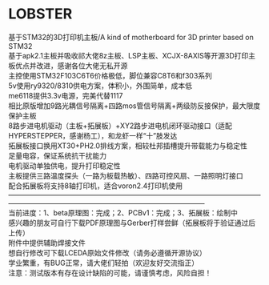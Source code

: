 # LOBSTER
基于STM32的3D打印机主板/A kind of motherboard for 3D printer based on STM32  
基于apk2.1主板并吸收祁大佬8z主板、LSP主板、XCJX-8AXIS等开源3D打印主板优点并改进，感谢各位大佬无私开源  
主控使用STM32F103C6T6价格极低，脚位兼容C8T6和f303系列  
5v使用ry9320/8310供电方案，体积小，外围简单，成本低  
me6118提供3.3v电源，完美代替1117  
相比原版增加9路光耦信号隔离+四路mos管信号隔离+两级防反接保护，最大限度保护主板  
8路步进电机驱动（主板+拓展板）+XY2路步进电机闭环驱动接口（适配HYPERSTEPPER，感谢杨工），和龙虾一样“十”肢发达  
拓展板接口换用XT30+PH2.0排线方案，相较杜邦插槽提升带载能力与稳定性  
足量电容，保证系统抗干扰能力  
电机驱动单独供电，提升打印稳定性  
主板提供三路温度探头（一路为板载热敏）、四路可控风扇、一路照明灯接口  
配合拓展板将支持8轴打印机，适合voron2.4打印机使用  
————————————————————————————————————————————————————————————————  
当前进度：1、beta原理图：完成；2、PCBv1：完成；3、拓展板：绘制中  
感兴趣的朋友可自行下载PDF原理图与Gerber打样尝鲜（拓展板将于验证通过后上传）  
附件中提供辅助焊接文件  
想自行修改可下载LCEDA原始文件修改（请务必遵循开源协议）  
学业繁重，有BUG正常，请大佬们轻拍（欢迎友好交流指正）  
注意：测试版本有存在设计缺陷的可能，请谨慎考虑，风险自担！
